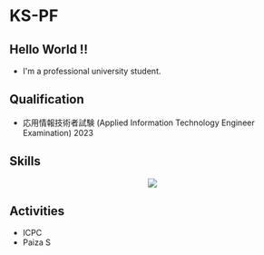 # KS-PF
## Hello World !!

- I'm a professional university student.

## Qualification
- 応用情報技術者試験 (Applied Information Technology Engineer Examination) 2023

## Skills
<p align="center">
  <a href="https://skillicons.dev">
    <img src="https://skillicons.dev/icons?i=git,github,py,django,flask,html,css,bootstrap,js,ts,react,vite,blender,php,sqlite," />
  </a>
</p>

## Activities
- ICPC
- Paiza S
<!---
KS-PF/KS-PF is a ✨ special ✨ repository because its `README.md` (this file) appears on your GitHub profile.
You can click the Preview link to take a look at your changes.
--->
